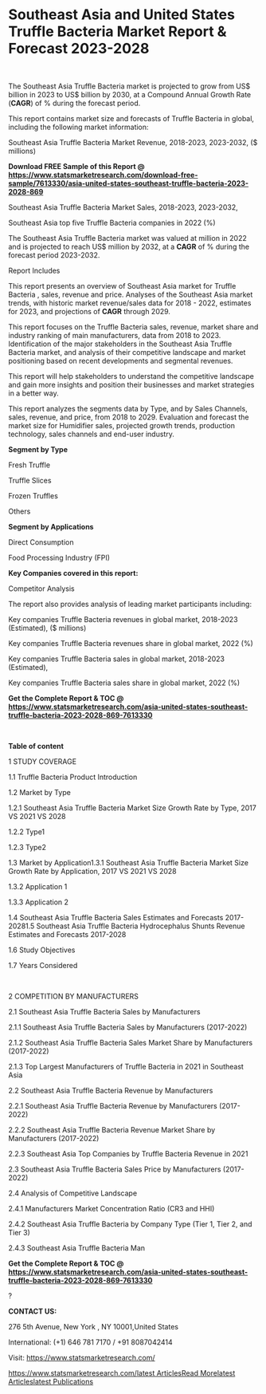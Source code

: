 <h1>Southeast Asia and United States Truffle Bacteria Market Report & Forecast 2023-2028</h1><br/><p>The Southeast Asia Truffle Bacteria market is projected to grow from US$ billion in 2023 to US$ billion by 2030, at a Compound Annual Growth Rate (<strong>CAGR</strong>) of % during the forecast period.</p>
 
 
 
 <p>This report contains market size and forecasts of Truffle Bacteria in global, including the following market information:</p>
 
 
 
 <p>Southeast Asia Truffle Bacteria Market Revenue, 2018-2023, 2023-2032, ($ millions)</p>
 
 
 
 <p><strong>Download FREE Sample of this Report @ <a href="https://www.statsmarketresearch.com/download-free-sample/7613330/asia-united-states-southeast-truffle-bacteria-2023-2028-869">https://www.statsmarketresearch.com/download-free-sample/7613330/asia-united-states-southeast-truffle-bacteria-2023-2028-869</a></strong></p>
 
 
 
 <p>Southeast Asia Truffle Bacteria Market Sales, 2018-2023, 2023-2032,</p>
 
 
 
 <p>Southeast Asia top five Truffle Bacteria companies in 2022 (%)</p>
 
 
 
 <p>The Southeast Asia Truffle Bacteria market was valued at million in 2022 and is projected to reach US$ million by 2032, at a <strong>CAGR</strong> of % during the forecast period 2023-2032.</p>
 
 
 
 <p>Report Includes</p>
 
 
 
 <p>This report presents an overview of Southeast Asia market for Truffle Bacteria , sales, revenue and price. Analyses of the Southeast Asia market trends, with historic market revenue/sales data for 2018 - 2022, estimates for 2023, and projections of <strong>CAGR</strong> through 2029.</p>
 
 
 
 <p>This report focuses on the Truffle Bacteria sales, revenue, market share and industry ranking of main manufacturers, data from 2018 to 2023. Identification of the major stakeholders in the Southeast Asia Truffle Bacteria market, and analysis of their competitive landscape and market positioning based on recent developments and segmental revenues.</p>
 
 
 
 <p>This report will help stakeholders to understand the competitive landscape and gain more insights and position their businesses and market strategies in a better way.</p>
 
 
 
 <p>This report analyzes the segments data by Type, and by Sales Channels, sales, revenue, and price, from 2018 to 2029. Evaluation and forecast the market size for Humidifier sales, projected growth trends, production technology, sales channels and end-user industry.</p>
 
 
 
 <p><strong>Segment by Type</strong></p>
 
 
 
 <p>Fresh Truffle</p>
 
 
 
 <p>Truffle Slices</p>
 
 
 
 <p>Frozen Truffles</p>
 
 
 
 <p>Others</p>
 
 
 
 <p><strong>Segment <strong><strong>by Applications</strong></strong></strong></p>
 
 
 
 <p>Direct Consumption</p>
 
 
 
 <p>Food Processing Industry (FPI)</p>
 
 
 
 <p><strong>Key Companies covered in this report:</strong></p>
 
 
 
 <p>Competitor Analysis</p>
 
 
 
 <p>The report also provides analysis of leading market participants including:</p>
 
 
 
 <p>Key companies Truffle Bacteria revenues in global market, 2018-2023 (Estimated), ($ millions)</p>
 
 
 
 <p>Key companies Truffle Bacteria revenues share in global market, 2022 (%)</p>
 
 
 
 <p>Key companies Truffle Bacteria sales in global market, 2018-2023 (Estimated),</p>
 
 
 
 <p>Key companies Truffle Bacteria sales share in global market, 2022 (%)</p>
 
 
 
 <div><b>Get the Complete Report & TOC @ <a href="https://www.statsmarketresearch.com/asia-united-states-southeast-truffle-bacteria-2023-2028-869-7613330">https://www.statsmarketresearch.com/asia-united-states-southeast-truffle-bacteria-2023-2028-869-7613330</a></b></div>
 
 
 
 <p><br />
 
 <b>Table of content</b></p>
 
 
 
 <p>1 STUDY COVERAGE<br />
 
 1.1 Truffle Bacteria Product Introduction<br />
 
 1.2 Market by Type<br />
 
 1.2.1 Southeast Asia Truffle Bacteria Market Size Growth Rate by Type, 2017 VS 2021 VS 2028<br />
 
 1.2.2 Type1<br />
 
 1.2.3 Type2<br />
 
 1.3 Market by Application1.3.1 Southeast Asia Truffle Bacteria Market Size Growth Rate by Application, 2017 VS 2021 VS 2028<br />
 
 1.3.2 Application 1<br />
 
 1.3.3 Application 2<br />
 
 1.4 Southeast Asia Truffle Bacteria Sales Estimates and Forecasts 2017-20281.5 Southeast Asia Truffle Bacteria Hydrocephalus Shunts Revenue Estimates and Forecasts 2017-2028<br />
 
 1.6 Study Objectives<br />
 
 1.7 Years Considered<br />
 
 <br />
 
 2 COMPETITION BY MANUFACTURERS<br />
 
 2.1 Southeast Asia Truffle Bacteria Sales by Manufacturers<br />
 
 2.1.1 Southeast Asia Truffle Bacteria Sales by Manufacturers (2017-2022)<br />
 
 2.1.2 Southeast Asia Truffle Bacteria Sales Market Share by Manufacturers (2017-2022)<br />
 
 2.1.3 Top Largest Manufacturers of Truffle Bacteria in 2021 in Southeast Asia<br />
 
 2.2 Southeast Asia Truffle Bacteria Revenue by Manufacturers<br />
 
 2.2.1 Southeast Asia Truffle Bacteria Revenue by Manufacturers (2017-2022)<br />
 
 2.2.2 Southeast Asia Truffle Bacteria Revenue Market Share by Manufacturers (2017-2022)<br />
 
 2.2.3 Southeast Asia Top Companies by Truffle Bacteria Revenue in 2021<br />
 
 2.3 Southeast Asia Truffle Bacteria Sales Price by Manufacturers (2017-2022)<br />
 
 2.4 Analysis of Competitive Landscape<br />
 
 2.4.1 Manufacturers Market Concentration Ratio (CR3 and HHI)<br />
 
 2.4.2 Southeast Asia Truffle Bacteria by Company Type (Tier 1, Tier 2, and Tier 3)<br />
 
 2.4.3 Southeast Asia Truffle Bacteria Man</p>
 
 
 
 <div><b>Get the Complete Report & TOC @ <a href="https://www.statsmarketresearch.com/asia-united-states-southeast-truffle-bacteria-2023-2028-869-7613330">https://www.statsmarketresearch.com/asia-united-states-southeast-truffle-bacteria-2023-2028-869-7613330</a></b></div>
 
 
 
 <p>? </p>
 
 
 
 <p><b>CONTACT US:</b><br />
 
 276 5th Avenue, New York , NY 10001,United States<br />
 
 International: (+1) 646 781 7170 / +91 8087042414<br />
 
 Visit: <a href="https://www.statsmarketresearch.com/">https://www.statsmarketresearch.com/</a><br />
 
 <a href="https://gyeongbokgung.com">https://www.statsmarketresearch.com/</a><a href="https://hallyeomaritime.com">latest Articles</a><a href="https://jingwansa.com">Read More</a><a href="https://nguoiviet.jp/">latest Articles</a><a href="https://www.intelmarketresearch.com/">latest Publications</a></p>
